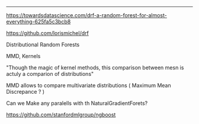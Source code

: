 ___ 

https://towardsdatascience.com/drf-a-random-forest-for-almost-everything-625fa5c3bcb8

https://github.com/lorismichel/drf

Distributional Random Forests


MMD, Kernels 

"Though the magic of kernel methods, this comparison  between mesn is actuly a comparion of distributions"

MMD allows to compare multivariate distributions
    ( Maximum Mean Discrepance ? )


Can we Make any paralells with th NaturalGradientForets?

https://github.com/stanfordmlgroup/ngboost

